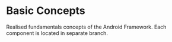 # Basic Concepts
Realised fundamentals concepts of the Android Framework.
Each component is located in separate branch.
